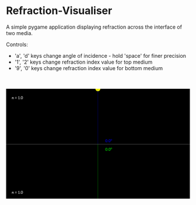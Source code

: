 # Refraction-Visualiser
A simple pygame application displaying refraction across the interface of two media.

Controls:
- 'a', 'd' keys change angle of incidence - hold 'space' for finer precision
- '1', '2' keys change refraction index value for top medium
- '9', '0' keys change refraction index value for bottom medium

<br><br>
![](https://github.com/AnonymousVegetable/Refraction-Visualiser/blob/master/example.png "Example Screenshot")
